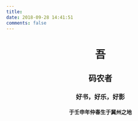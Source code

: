 ```yaml
---
title: 
date: 2018-09-28 14:41:51
comments: false
---
```

# <center>吾</center>
## <center>码农者</center>
### <center>好书，好乐，好影</center>
#### <center>于壬申年仲春生于冀州之地</center>
